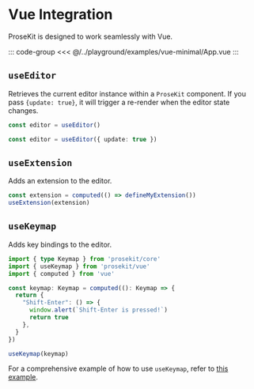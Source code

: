 # Vue Integration

ProseKit is designed to work seamlessly with Vue. 

::: code-group
<<< @/../playground/examples/vue-minimal/App.vue
:::

## `useEditor`

Retrieves the current editor instance within a `ProseKit` component. If you pass `{update: true}`, it will trigger a re-render when the editor state changes.

```ts
const editor = useEditor()
```

```ts
const editor = useEditor({ update: true })
```

## `useExtension`

Adds an extension to the editor.

```ts
const extension = computed(() => defineMyExtension())
useExtension(extension)
```

## `useKeymap`

Adds key bindings to the editor.

```ts
import { type Keymap } from 'prosekit/core'
import { useKeymap } from 'prosekit/vue'
import { computed } from 'vue'

const keymap: Keymap = computed((): Keymap => {
  return {
    "Shift-Enter": () => {
      window.alert(`Shift-Enter is pressed!`)
      return true
    },
  }
})

useKeymap(keymap)
```

For a comprehensive example of how to use `useKeymap`, refer to [this example](/examples/vue-keymap).


